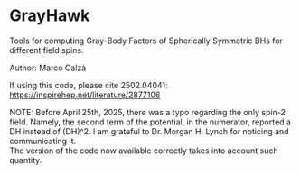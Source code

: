 # GrayHawk
Tools for computing Gray-Body Factors of Spherically Symmetric BHs for different field spins.

Author: Marco Calzà

If using this code, please cite 2502.04041: https://inspirehep.net/literature/2877106






NOTE: Before April 25th, 2025, there was a typo regarding the only spin-2 field.
      Namely, the second term of the potential, in the numerator, reported a DH instead of (DH)^2.
      I am grateful to Dr. Morgan H. Lynch for noticing and communicating it.      
      The version of the code now available correctly takes into account such quantity.
